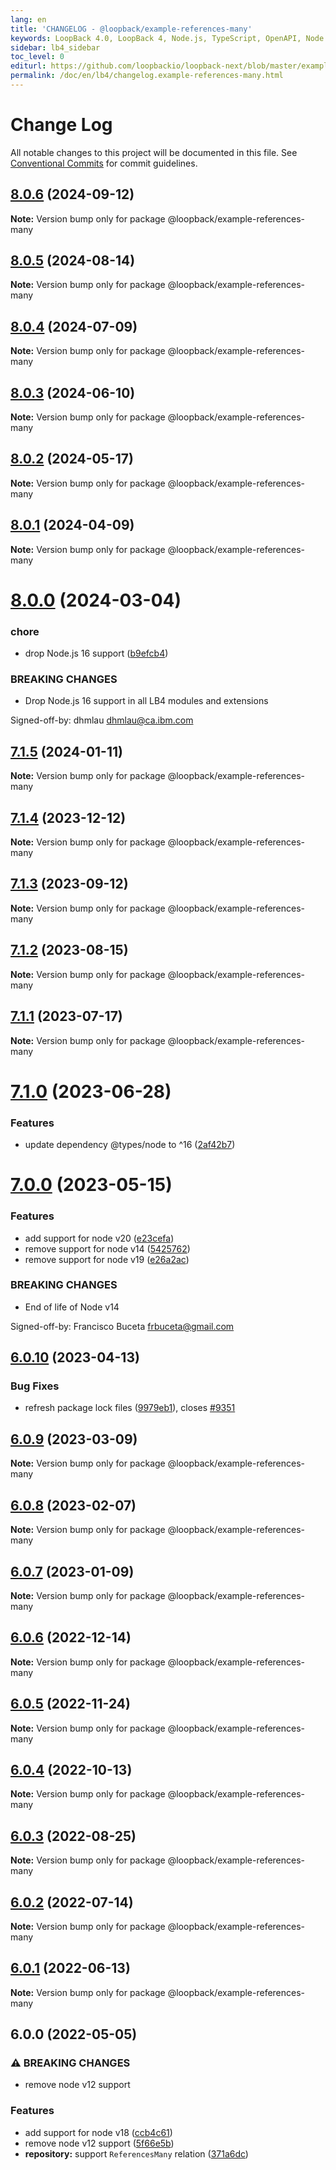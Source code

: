 ```yaml
---
lang: en
title: 'CHANGELOG - @loopback/example-references-many'
keywords: LoopBack 4.0, LoopBack 4, Node.js, TypeScript, OpenAPI, Node.js, TypeScript, OpenAPI, CHANGELOG
sidebar: lb4_sidebar
toc_level: 0
editurl: https://github.com/loopbackio/loopback-next/blob/master/examples/references-many/CHANGELOG.md
permalink: /doc/en/lb4/changelog.example-references-many.html
---
```


# Change Log

All notable changes to this project will be documented in this file.
See [Conventional Commits](https://conventionalcommits.org) for commit guidelines.

## [8.0.6](https://github.com/loopbackio/loopback-next/compare/@loopback/example-references-many@8.0.5...@loopback/example-references-many@8.0.6) (2024-09-12)

**Note:** Version bump only for package @loopback/example-references-many





## [8.0.5](https://github.com/loopbackio/loopback-next/compare/@loopback/example-references-many@8.0.4...@loopback/example-references-many@8.0.5) (2024-08-14)

**Note:** Version bump only for package @loopback/example-references-many





## [8.0.4](https://github.com/loopbackio/loopback-next/compare/@loopback/example-references-many@8.0.3...@loopback/example-references-many@8.0.4) (2024-07-09)

**Note:** Version bump only for package @loopback/example-references-many





## [8.0.3](https://github.com/loopbackio/loopback-next/compare/@loopback/example-references-many@8.0.2...@loopback/example-references-many@8.0.3) (2024-06-10)

**Note:** Version bump only for package @loopback/example-references-many





## [8.0.2](https://github.com/loopbackio/loopback-next/compare/@loopback/example-references-many@8.0.1...@loopback/example-references-many@8.0.2) (2024-05-17)

**Note:** Version bump only for package @loopback/example-references-many





## [8.0.1](https://github.com/loopbackio/loopback-next/compare/@loopback/example-references-many@8.0.0...@loopback/example-references-many@8.0.1) (2024-04-09)

**Note:** Version bump only for package @loopback/example-references-many





# [8.0.0](https://github.com/loopbackio/loopback-next/compare/@loopback/example-references-many@7.1.5...@loopback/example-references-many@8.0.0) (2024-03-04)


### chore

* drop Node.js 16 support ([b9efcb4](https://github.com/loopbackio/loopback-next/commit/b9efcb477d50507ba3c778ba23ea7acba7692593))


### BREAKING CHANGES

* Drop Node.js 16 support in all LB4 modules and extensions

Signed-off-by: dhmlau <dhmlau@ca.ibm.com>





## [7.1.5](https://github.com/loopbackio/loopback-next/compare/@loopback/example-references-many@7.1.4...@loopback/example-references-many@7.1.5) (2024-01-11)

**Note:** Version bump only for package @loopback/example-references-many





## [7.1.4](https://github.com/loopbackio/loopback-next/compare/@loopback/example-references-many@7.1.3...@loopback/example-references-many@7.1.4) (2023-12-12)

**Note:** Version bump only for package @loopback/example-references-many





## [7.1.3](https://github.com/loopbackio/loopback-next/compare/@loopback/example-references-many@7.1.2...@loopback/example-references-many@7.1.3) (2023-09-12)

**Note:** Version bump only for package @loopback/example-references-many





## [7.1.2](https://github.com/loopbackio/loopback-next/compare/@loopback/example-references-many@7.1.1...@loopback/example-references-many@7.1.2) (2023-08-15)

**Note:** Version bump only for package @loopback/example-references-many





## [7.1.1](https://github.com/loopbackio/loopback-next/compare/@loopback/example-references-many@7.1.0...@loopback/example-references-many@7.1.1) (2023-07-17)

**Note:** Version bump only for package @loopback/example-references-many





# [7.1.0](https://github.com/loopbackio/loopback-next/compare/@loopback/example-references-many@7.0.0...@loopback/example-references-many@7.1.0) (2023-06-28)


### Features

* update dependency @types/node to ^16 ([2af42b7](https://github.com/loopbackio/loopback-next/commit/2af42b721c6dfc2df49bfcac1cbea478aba417ab))





# [7.0.0](https://github.com/loopbackio/loopback-next/compare/@loopback/example-references-many@6.0.10...@loopback/example-references-many@7.0.0) (2023-05-15)


### Features

* add support for node v20 ([e23cefa](https://github.com/loopbackio/loopback-next/commit/e23cefaf5cce3fb990cb09f4c94239d1979615b1))
* remove support for node v14 ([5425762](https://github.com/loopbackio/loopback-next/commit/5425762f1353869994acf081bcda4816e6a9c3b0))
* remove support for node v19 ([e26a2ac](https://github.com/loopbackio/loopback-next/commit/e26a2ac2e43245d09dfc9721ccfa41d830daccb8))


### BREAKING CHANGES

* End of life of Node v14

Signed-off-by: Francisco Buceta <frbuceta@gmail.com>





## [6.0.10](https://github.com/loopbackio/loopback-next/compare/@loopback/example-references-many@6.0.9...@loopback/example-references-many@6.0.10) (2023-04-13)


### Bug Fixes

* refresh package lock files ([9979eb1](https://github.com/loopbackio/loopback-next/commit/9979eb183b6c6cd5775da7478cdede8a92ce0d5e)), closes [#9351](https://github.com/loopbackio/loopback-next/issues/9351)





## [6.0.9](https://github.com/loopbackio/loopback-next/compare/@loopback/example-references-many@6.0.8...@loopback/example-references-many@6.0.9) (2023-03-09)

**Note:** Version bump only for package @loopback/example-references-many





## [6.0.8](https://github.com/loopbackio/loopback-next/compare/@loopback/example-references-many@6.0.7...@loopback/example-references-many@6.0.8) (2023-02-07)

**Note:** Version bump only for package @loopback/example-references-many





## [6.0.7](https://github.com/loopbackio/loopback-next/compare/@loopback/example-references-many@6.0.6...@loopback/example-references-many@6.0.7) (2023-01-09)

**Note:** Version bump only for package @loopback/example-references-many





## [6.0.6](https://github.com/loopbackio/loopback-next/compare/@loopback/example-references-many@6.0.5...@loopback/example-references-many@6.0.6) (2022-12-14)

**Note:** Version bump only for package @loopback/example-references-many

## [6.0.5](https://github.com/loopbackio/loopback-next/compare/@loopback/example-references-many@6.0.4...@loopback/example-references-many@6.0.5) (2022-11-24)

**Note:** Version bump only for package @loopback/example-references-many

## [6.0.4](https://github.com/loopbackio/loopback-next/compare/@loopback/example-references-many@6.0.3...@loopback/example-references-many@6.0.4) (2022-10-13)

**Note:** Version bump only for package @loopback/example-references-many

## [6.0.3](https://github.com/loopbackio/loopback-next/compare/@loopback/example-references-many@6.0.2...@loopback/example-references-many@6.0.3) (2022-08-25)

**Note:** Version bump only for package @loopback/example-references-many

## [6.0.2](https://github.com/loopbackio/loopback-next/compare/@loopback/example-references-many@6.0.1...@loopback/example-references-many@6.0.2) (2022-07-14)

**Note:** Version bump only for package @loopback/example-references-many

## [6.0.1](https://github.com/loopbackio/loopback-next/compare/@loopback/example-references-many@6.0.0...@loopback/example-references-many@6.0.1) (2022-06-13)

**Note:** Version bump only for package @loopback/example-references-many

## 6.0.0 (2022-05-05)

### ⚠ BREAKING CHANGES

- remove node v12 support

### Features

- add support for node v18 ([ccb4c61](https://github.com/loopbackio/loopback-next/commit/ccb4c61307d94ab7bb07a19c547dfc4fa7d388a8))
- remove node v12 support ([5f66e5b](https://github.com/loopbackio/loopback-next/commit/5f66e5bd288ba806b3aa6550fc29c5009de8b60d))
- **repository:** support `ReferencesMany` relation ([371a6dc](https://github.com/loopbackio/loopback-next/commit/371a6dcdf32d1a9a674f22528160b775f6639364))

